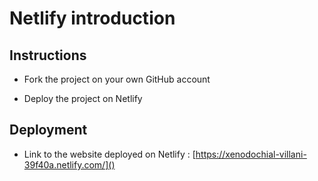 # Netlify introduction

## Instructions

* Fork the project on your own GitHub account

* Deploy the project on Netlify

## Deployment

* Link to the website deployed on Netlify : [https://xenodochial-villani-39f40a.netlify.com/]()
